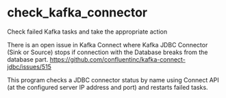 # check_kafka_connector
Check failed Kafka tasks and take the appropriate action

There is an open issue in Kafka Connect where Kafka JDBC Connector (Sink or Source) stops if connection with the Database breaks from the database part.
https://github.com/confluentinc/kafka-connect-jdbc/issues/515

This program checks a JDBC connector status by name using Connect API (at the configured server IP address and port) and restarts failed tasks.
